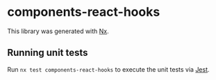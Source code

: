# components-react-hooks

This library was generated with [Nx](https://nx.dev).

## Running unit tests

Run `nx test components-react-hooks` to execute the unit tests via [Jest](https://jestjs.io).
